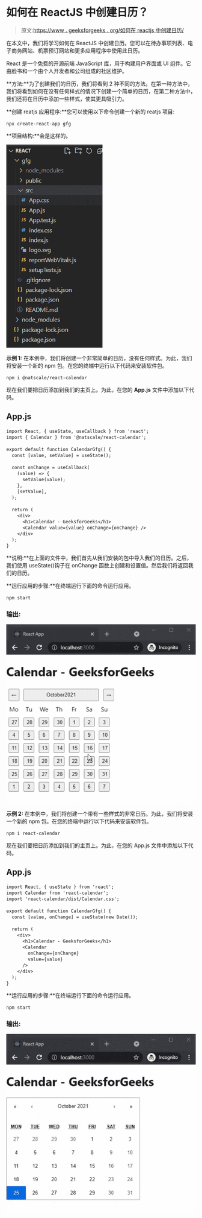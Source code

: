 # 如何在 ReactJS 中创建日历？

> 原文:[https://www . geeksforgeeks . org/如何在 reactjs 中创建日历/](https://www.geeksforgeeks.org/how-to-create-calendar-in-reactjs/)

在本文中，我们将学习如何在 ReactJS 中创建日历。您可以在待办事项列表、电子商务网站、机票预订网站和更多应用程序中使用此日历。

React 是一个免费的开源前端 JavaScript 库，用于构建用户界面或 UI 组件。它由脸书和一个由个人开发者和公司组成的社区维护。

**方法:**为了创建我们的日历，我们将看到 2 种不同的方法。在第一种方法中，我们将看到如何在没有任何样式的情况下创建一个简单的日历，在第二种方法中，我们还将在日历中添加一些样式，使其更具吸引力。

**创建 reatjs 应用程序:**您可以使用以下命令创建一个新的 reatjs 项目:

```
npx create-react-app gfg  
```

**项目结构:**会是这样的。

![](img/119fc822f2ab930c763dd04057c3dcfa.png)

**示例 1:** 在本例中，我们将创建一个非常简单的日历，没有任何样式。为此，我们将安装一个新的 npm 包。在您的终端中运行以下代码来安装软件包。

```
npm i @natscale/react-calendar
```

现在我们要把日历添加到我们的主页上。为此，在您的 **App.js** 文件中添加以下代码。

## App.js

```
import React, { useState, useCallback } from 'react';
import { Calendar } from '@natscale/react-calendar';

export default function CalendarGfg() {
  const [value, setValue] = useState();

  const onChange = useCallback(
    (value) => {
      setValue(value);
    },
    [setValue],
  );

  return (
    <div>
      <h1>Calendar - GeeksforGeeks</h1>
      <Calendar value={value} onChange={onChange} />
    </div>
  );
}
```

**说明:**在上面的文件中，我们首先从我们安装的包中导入我们的日历。之后，我们使用 useState()钩子在 onChange 函数上创建和设置值。然后我们将返回我们的日历。

**运行应用的步骤:**在终端运行下面的命令运行应用。

```
npm start
```

### 输出:

![](img/f8f74a1b340f674ace905a900e8b5b04.png)

**示例 2:** 在本例中，我们将创建一个带有一些样式的非常日历。为此，我们将安装一个新的 npm 包。在您的终端中运行以下代码来安装软件包。

```
npm i react-calendar
```

现在我们要把日历添加到我们的主页上。为此，在您的 App.js 文件中添加以下代码。

## App.js

```
import React, { useState } from 'react';
import Calendar from 'react-calendar';
import 'react-calendar/dist/Calendar.css';

export default function CalendarGfg() {
  const [value, onChange] = useState(new Date());

  return (
    <div>
      <h1>Calendar - GeeksforGeeks</h1>
      <Calendar
        onChange={onChange}
        value={value}
      />
    </div>
  );
}
```

**运行应用的步骤:**在终端运行下面的命令运行应用。

```
npm start
```

### 输出:

![](img/baba7751ae14f59db857017dab925c44.png)